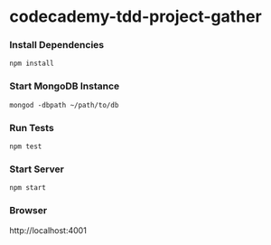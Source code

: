 # codecademy-tdd-project-gather


### Install Dependencies
``` npm install ```

### Start MongoDB Instance
``` mongod -dbpath ~/path/to/db ```

### Run Tests
``` npm test ```

### Start Server
``` npm start ```

### Browser
http://localhost:4001
